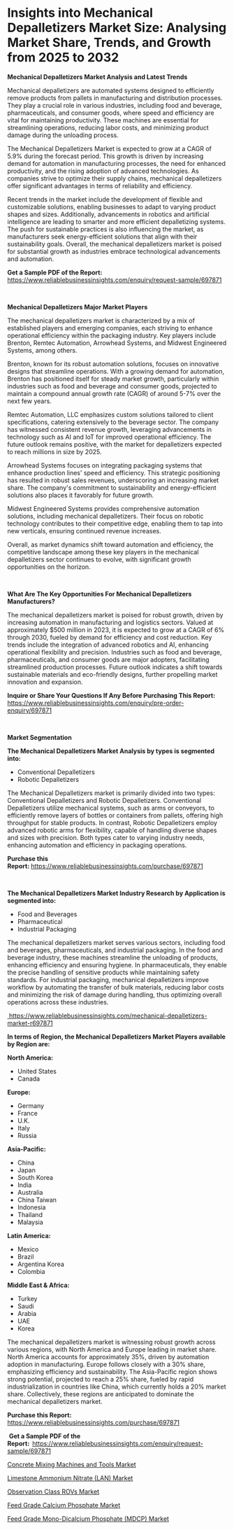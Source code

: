 <p><h1>Insights into Mechanical Depalletizers Market Size: Analysing Market Share, Trends, and Growth from 2025 to 2032</h1></p><p><strong>Mechanical Depalletizers Market Analysis and Latest Trends</strong></p>
<p><p>Mechanical depalletizers are automated systems designed to efficiently remove products from pallets in manufacturing and distribution processes. They play a crucial role in various industries, including food and beverage, pharmaceuticals, and consumer goods, where speed and efficiency are vital for maintaining productivity. These machines are essential for streamlining operations, reducing labor costs, and minimizing product damage during the unloading process.</p><p>The Mechanical Depalletizers Market is expected to grow at a CAGR of 5.9% during the forecast period. This growth is driven by increasing demand for automation in manufacturing processes, the need for enhanced productivity, and the rising adoption of advanced technologies. As companies strive to optimize their supply chains, mechanical depalletizers offer significant advantages in terms of reliability and efficiency.</p><p>Recent trends in the market include the development of flexible and customizable solutions, enabling businesses to adapt to varying product shapes and sizes. Additionally, advancements in robotics and artificial intelligence are leading to smarter and more efficient depalletizing systems. The push for sustainable practices is also influencing the market, as manufacturers seek energy-efficient solutions that align with their sustainability goals. Overall, the mechanical depalletizers market is poised for substantial growth as industries embrace technological advancements and automation.</p></p>
<p><strong>Get a Sample PDF of the Report:&nbsp;</strong> <a href="https://www.reliablebusinessinsights.com/enquiry/request-sample/697871?utm_campaign=84&utm_medium=2&utm_source=Github&utm_content=ia&utm_term=23032025&utm_id=mechanical-depalletizers">https://www.reliablebusinessinsights.com/enquiry/request-sample/697871</a></p>
<p>&nbsp;</p>
<p><strong>Mechanical Depalletizers Major Market Players</strong></p>
<p><p>The mechanical depalletizers market is characterized by a mix of established players and emerging companies, each striving to enhance operational efficiency within the packaging industry. Key players include Brenton, Remtec Automation, Arrowhead Systems, and Midwest Engineered Systems, among others.</p><p>Brenton, known for its robust automation solutions, focuses on innovative designs that streamline operations. With a growing demand for automation, Brenton has positioned itself for steady market growth, particularly within industries such as food and beverage and consumer goods, projected to maintain a compound annual growth rate (CAGR) of around 5-7% over the next few years.</p><p>Remtec Automation, LLC emphasizes custom solutions tailored to client specifications, catering extensively to the beverage sector. The company has witnessed consistent revenue growth, leveraging advancements in technology such as AI and IoT for improved operational efficiency. The future outlook remains positive, with the market for depalletizers expected to reach millions in size by 2025.</p><p>Arrowhead Systems focuses on integrating packaging systems that enhance production lines' speed and efficiency. This strategic positioning has resulted in robust sales revenues, underscoring an increasing market share. The company's commitment to sustainability and energy-efficient solutions also places it favorably for future growth.</p><p>Midwest Engineered Systems provides comprehensive automation solutions, including mechanical depalletizers. Their focus on robotic technology contributes to their competitive edge, enabling them to tap into new verticals, ensuring continued revenue increases. </p><p>Overall, as market dynamics shift toward automation and efficiency, the competitive landscape among these key players in the mechanical depalletizers sector continues to evolve, with significant growth opportunities on the horizon.</p></p>
<p>&nbsp;</p>
<p><strong>What Are The Key Opportunities For Mechanical Depalletizers Manufacturers?</strong></p>
<p><p>The mechanical depalletizers market is poised for robust growth, driven by increasing automation in manufacturing and logistics sectors. Valued at approximately $500 million in 2023, it is expected to grow at a CAGR of 6% through 2030, fueled by demand for efficiency and cost reduction. Key trends include the integration of advanced robotics and AI, enhancing operational flexibility and precision. Industries such as food and beverage, pharmaceuticals, and consumer goods are major adopters, facilitating streamlined production processes. Future outlook indicates a shift towards sustainable materials and eco-friendly designs, further propelling market innovation and expansion.</p></p>
<p><strong>Inquire or Share Your Questions If Any Before Purchasing This Report:</strong> <a href="https://www.reliablebusinessinsights.com/enquiry/pre-order-enquiry/697871?utm_campaign=84&utm_medium=2&utm_source=Github&utm_content=ia&utm_term=23032025&utm_id=mechanical-depalletizers">https://www.reliablebusinessinsights.com/enquiry/pre-order-enquiry/697871</a></p>
<p>&nbsp;</p>
<p><strong>Market Segmentation</strong></p>
<p><strong>The Mechanical Depalletizers Market Analysis by types is segmented into:</strong></p>
<p><ul><li>Conventional Depalletizers</li><li>Robotic Depalletizers</li></ul></p>
<p><p>The Mechanical Depalletizers market is primarily divided into two types: Conventional Depalletizers and Robotic Depalletizers. Conventional Depalletizers utilize mechanical systems, such as arms or conveyors, to efficiently remove layers of bottles or containers from pallets, offering high throughput for stable products. In contrast, Robotic Depalletizers employ advanced robotic arms for flexibility, capable of handling diverse shapes and sizes with precision. Both types cater to varying industry needs, enhancing automation and efficiency in packaging operations.</p></p>
<p><strong>Purchase this Report:&nbsp;</strong><a href="https://www.reliablebusinessinsights.com/purchase/697871?utm_campaign=84&utm_medium=2&utm_source=Github&utm_content=ia&utm_term=23032025&utm_id=mechanical-depalletizers">https://www.reliablebusinessinsights.com/purchase/697871</a></p>
<p>&nbsp;</p>
<p><strong>The Mechanical Depalletizers Market Industry Research by Application is segmented into:</strong></p>
<p><ul><li>Food and Beverages</li><li>Pharmaceutical</li><li>Industrial Packaging</li></ul></p>
<p><p>The mechanical depalletizers market serves various sectors, including food and beverages, pharmaceuticals, and industrial packaging. In the food and beverage industry, these machines streamline the unloading of products, enhancing efficiency and ensuring hygiene. In pharmaceuticals, they enable the precise handling of sensitive products while maintaining safety standards. For industrial packaging, mechanical depalletizers improve workflow by automating the transfer of bulk materials, reducing labor costs and minimizing the risk of damage during handling, thus optimizing overall operations across these industries.</p></p>
<p><a href="https://www.reliablebusinessinsights.com/mechanical-depalletizers-market-r697871?utm_campaign=84&utm_medium=2&utm_source=Github&utm_content=ia&utm_term=23032025&utm_id=mechanical-depalletizers">&nbsp;https://www.reliablebusinessinsights.com/mechanical-depalletizers-market-r697871</a></p>
<p><strong>In terms of Region, the Mechanical Depalletizers Market Players available by Region are:</strong></p>
<p>
    <p> <strong> North America: </strong>
        <ul>
            <li>United States</li>
            <li>Canada</li>
        </ul>
        </p> 
    <p> <strong> Europe: </strong>
        <ul>
            <li>Germany</li>
            <li>France</li>
            <li>U.K.</li>
            <li>Italy</li>
            <li>Russia</li>
        </ul>
        </p> 
    <p> <strong> Asia-Pacific: </strong>
        <ul>
            <li>China</li>
            <li>Japan</li>
            <li>South Korea</li>
            <li>India</li>
            <li>Australia</li>
            <li>China Taiwan</li>
            <li>Indonesia</li>
            <li>Thailand</li>
            <li>Malaysia</li>
        </ul>
        </p> 
    <p> <strong> Latin America: </strong>
        <ul>
            <li>Mexico</li>
            <li>Brazil</li>
            <li>Argentina Korea</li>
            <li>Colombia</li>
        </ul>
        </p> 
    <p> <strong> Middle East & Africa: </strong>
        <ul>
            <li>Turkey</li>
            <li>Saudi</li>
            <li>Arabia</li>
            <li>UAE</li>
            <li>Korea</li>
        </ul>
    </p>
    </p>
<p><p>The mechanical depalletizers market is witnessing robust growth across various regions, with North America and Europe leading in market share. North America accounts for approximately 35%, driven by automation adoption in manufacturing. Europe follows closely with a 30% share, emphasizing efficiency and sustainability. The Asia-Pacific region shows strong potential, projected to reach a 25% share, fueled by rapid industrialization in countries like China, which currently holds a 20% market share. Collectively, these regions are anticipated to dominate the mechanical depalletizers market.</p></p>
<p><strong>Purchase this Report: </strong><a href="https://www.reliablebusinessinsights.com/purchase/697871?utm_campaign=84&utm_medium=2&utm_source=Github&utm_content=ia&utm_term=23032025&utm_id=mechanical-depalletizers">https://www.reliablebusinessinsights.com/purchase/697871</a></p>
<p>&nbsp;<strong>Get a Sample PDF of the Report:&nbsp;&nbsp;</strong><a href="https://www.reliablebusinessinsights.com/enquiry/request-sample/697871?utm_campaign=84&utm_medium=2&utm_source=Github&utm_content=ia&utm_term=23032025&utm_id=mechanical-depalletizers">https://www.reliablebusinessinsights.com/enquiry/request-sample/697871</a></p>
<p><strong></strong></p>
<p><p><a href="https://github.com/gilerzelko7a/Market-Research-Report-List-1/blob/main/concrete-mixing-machines-and-tools-market.md?utm_campaign=84&utm_medium=2&utm_source=Github&utm_content=ia&utm_term=23032025&utm_id=mechanical-depalletizers">Concrete Mixing Machines and Tools Market</a></p><p><a href="https://github.com/saribuissawi/Market-Research-Report-List-1/blob/main/limestone-ammonium-nitrate-lan-market.md?utm_campaign=84&utm_medium=2&utm_source=Github&utm_content=ia&utm_term=23032025&utm_id=mechanical-depalletizers">Limestone Ammonium Nitrate (LAN) Market</a></p><p><a href="https://github.com/vandelmanize/Market-Research-Report-List-1/blob/main/observation-class-rovs-market.md?utm_campaign=84&utm_medium=2&utm_source=Github&utm_content=ia&utm_term=23032025&utm_id=mechanical-depalletizers">Observation Class ROVs Market</a></p><p><a href="https://github.com/kecixayaab/Market-Research-Report-List-1/blob/main/feed-grade-calcium-phosphate-market.md?utm_campaign=84&utm_medium=2&utm_source=Github&utm_content=ia&utm_term=23032025&utm_id=mechanical-depalletizers">Feed Grade Calcium Phosphate Market</a></p><p><a href="https://github.com/sentoljinqiu/Market-Research-Report-List-1/blob/main/feed-grade-mono-dicalcium-phosphate-mdcp-market.md?utm_campaign=84&utm_medium=2&utm_source=Github&utm_content=ia&utm_term=23032025&utm_id=mechanical-depalletizers">Feed Grade Mono-Dicalcium Phosphate (MDCP) Market</a></p></p>